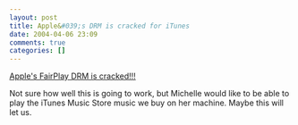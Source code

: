 ```yaml
---
layout: post
title: Apple&#039;s DRM is cracked for iTunes
date: 2004-04-06 23:09
comments: true
categories: []
---
```

<a href="http://arstechnica.com/news/posts/1081206124.html">Apple's FairPlay DRM is cracked!!!</a>

Not sure how well this is going to work, but Michelle would like to be able to play the iTunes Music Store music we buy on her machine. Maybe this will let us.
